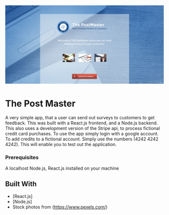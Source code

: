 # ![ThePostMaster](landing.jpg)

# The Post Master

A very simple app, that a user can send out surveys to customers to get feedback. This was built with a React.js frontend, and a Node.js backend. This also uses a development version of the Stripe api, to process fictional credit card purchases. To use the app simply login with a google account. To add credits to a fictional account. Simply use the numbers (4242 4242 4242). This will enable you to test out the application.

### Prerequisites

A localhost Node.js, React.js installed on your machine


## Built With

* [React.js]
* [Node.js]
* Stock photos from (https://www.pexels.com/)
